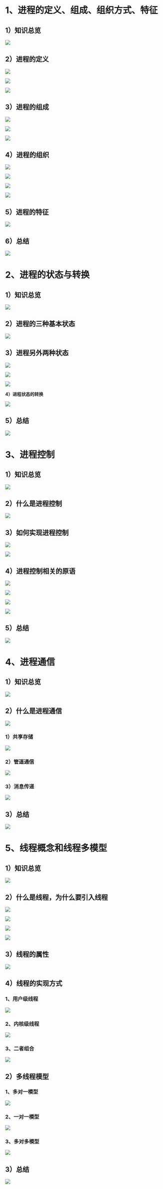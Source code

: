 # **1、进程的定义、组成、组织方式、特征**

## **1）知识总览**

![](images/WEBRESOURCE9e86424e258790bbf705f03e0e5ea25a截图.png)

## **2）进程的定义**

![](images/WEBRESOURCE47b1f9698dda8b976323cea4911a82a9截图.png)

![](images/WEBRESOURCEdb37f776239a289090db7a21051d6bf4截图.png)

![](images/WEBRESOURCE67c2d9c9177533c4e5e3d79cd53fa690截图.png)

## **3）进程的组成**

![](images/WEBRESOURCE2eb96968398b8983244477da0704471f截图.png)

![](images/WEBRESOURCEaba0006d64d73d689147d364424ce726截图.png)

![](images/WEBRESOURCEad1b9d8e6f0914e48a903b626c7671a9截图.png)

## **4）进程的组织**

![](images/WEBRESOURCE89fbaa89fcf63f5e700dcf01caed9b87截图.png)

![](images/WEBRESOURCE3423dcf2640f743f50006889ad8ba127截图.png)

![](images/WEBRESOURCEc4a4dfba08a8f0b7867e0a7bcc9ee549截图.png)

![](images/WEBRESOURCE90c917717757f408e65ff27065d2c925截图.png)

## **5）进程的特征**

![](images/WEBRESOURCE6ae3e9d97d516187eb7032dac9ce3136截图.png)

## **6）总结**

![](images/WEBRESOURCE693245058e7fdeaabb1b421e5b7b647e截图.png)

# **2、进程的状态与转换**

## **1）知识总览**

![](images/WEBRESOURCEbdbf9871c51a0bd6924a21ff582dd70a截图.png)

## **2）进程的三种基本状态**

![](images/WEBRESOURCE73e66ec79169b622cfdd9196c4dd5286截图.png)

## **3）进程另外两种状态**

![](images/WEBRESOURCEf2fffb153a43c56824c33f4c9f5280cb截图.png)

![](images/WEBRESOURCE73cc7798480d836b95fbf2e49dfda06c截图.png)

![](images/WEBRESOURCEd88ba7b44ce7a54f90ae23eee328a3c5截图.png)

**4）进程状态的转换**

![](images/WEBRESOURCE0d5603d06ee5c75c14f9bcd5d60ff421截图.png)

## **5）总结**

![](images/WEBRESOURCE699e500ef008406d54f256d4396fba59截图.png)

# **3、进程控制**

## **1）知识总览**

![](images/WEBRESOURCE224e7c760deb1def76a8f6d0df09d9e2截图.png)

## **2）什么是进程控制**

![](images/WEBRESOURCEee5e3e0660b0d10c0babed8bad5bb39f截图.png)

## **3）如何实现进程控制**

![](images/WEBRESOURCE5cf87d3d115f1a5c126b946b8db99907截图.png)

![](images/WEBRESOURCE8871406ebbe4b81ec9373b464ec9b902截图.png)

## **4）进程控制相关的原语**

![](images/WEBRESOURCE2179d81e07fce68d17abefd9299b6b5b截图.png)

![](images/WEBRESOURCEe78ef0ca5d2757c6732ba2c7fb17139e截图.png)

![](images/WEBRESOURCE77eefb3ef3d30292ae487c91c020b4e8截图.png)

![](images/WEBRESOURCE5cf6622cac494370340ae8dfc63c3790截图.png)

## **5）总结**

![](images/WEBRESOURCE01c0a1f4e5a265fb74641c25e7b4f735截图.png)

# **4、进程通信**

## **1）知识总览**

![](images/WEBRESOURCE3be3d9bcaf41670cb7b18910f234cc9a截图.png)

## **2）什么是进程通信**

![](images/WEBRESOURCE52fa7578a27255e8ae60d36635d662ca截图.png)

### **1）共享存储**

![](images/WEBRESOURCE419770a4b3d12653ed8c259d2ddc3be6截图.png)

### **2）管道通信**

![](images/WEBRESOURCE6aa4e82758dfdb48eae234773561e887截图.png)

### **3）消息传递**

![](images/WEBRESOURCE89b9b3a18e6441cd578f98a7802904d2截图.png)

## **3）总结**

![](images/WEBRESOURCE4974f71cc016b986909e1e0df095b60b截图.png)

# **5、线程概念和线程多模型**

## **1）知识总览**

![](images/WEBRESOURCEdc51022e1b4ff3a0bd2ac842a6b29739截图.png)

## **2）什么是线程，为什么要引入线程**

![](images/WEBRESOURCEb8d81abf79af147145ebb59215b70702截图.png)

![](images/WEBRESOURCE2f70f0ed559b4ceb073544768a47aacb截图.png)

![](images/WEBRESOURCE354785863453101842281b8ca034df31截图.png)

![](images/WEBRESOURCE031ea108f2f4536d7adbf3651bee79af截图.png)

## **3）线程的属性**

![](images/WEBRESOURCE7ebb286e7e6702e4decd3685dbce9f33截图.png)

## **4）线程的实现方式**

### **1、用户级线程**

![](images/WEBRESOURCE5973f382e7e42370e3223eb841f5d9c4截图.png)

### **2、内核级线程**

![](images/WEBRESOURCE913bddbbfa986c733ed5eaca26b6a2a0截图.png)

### **3、二者组合**

![](images/WEBRESOURCE68a5da2580a437b3eddd121d665182e7截图.png)

## **2）多线程模型**

### **1、多对一模型**

![](images/WEBRESOURCEa17ba6dc8171bcc61f24639599af6a72截图.png)

### **2、一对一模型**

![](images/WEBRESOURCE430b26fac206af698b16f8ba38232bfc截图.png)

### **3、多对多模型**

![](images/WEBRESOURCE7067027c216b7056e0b15faa9ed20d4c截图.png)

## **3）总结**

![](images/WEBRESOURCE90753eac0c86be17b83c825d701a0faf截图.png)
